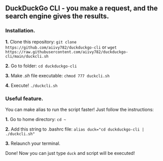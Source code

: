 ## DuckDuckGo CLI - you make a request, and the search engine gives the results.

### Installation.

**1.** Clone this repository: `git clone https://github.com/aiivy782/duckduckgo-cli` or `wget https://raw.githubusercontent.com/aiivy782/duckduckgo-cli/main/duckcli.sh`

**2.** Go to folder: `cd duckduckgo-cli`

**3.** Make *.sh* file executable: `chmod 777 duckcli.sh`

**4.** Execute! `./duckcli.sh`

### Useful feature.

You can make alias to run the script faster! Just follow the instructions:

**1.** Go to home directory: `cd ~`

**2.** Add this string to .bashrc file: `alias duck="cd duckduckgo-cli | ./duckcli.sh"`

**3.** Relaunch your terminal.

Done! Now you can just type `duck` and script will be executed!
